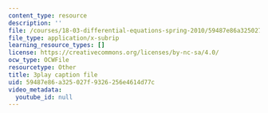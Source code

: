 ```yaml
---
content_type: resource
description: ''
file: /courses/18-03-differential-equations-spring-2010/59487e86a325027f9326256e4614d77c_peYvLk_HZdw.srt
file_type: application/x-subrip
learning_resource_types: []
license: https://creativecommons.org/licenses/by-nc-sa/4.0/
ocw_type: OCWFile
resourcetype: Other
title: 3play caption file
uid: 59487e86-a325-027f-9326-256e4614d77c
video_metadata:
  youtube_id: null
---
```

